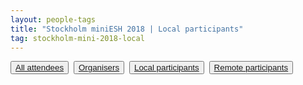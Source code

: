 ```yaml
---
layout: people-tags
title: "Stockholm miniESH 2018 | Local participants"
tag: stockholm-mini-2018-local
---
```

<button class="grey"><a class="linkbutton" href="/tag/stockholm-mini-2018-people">
  All attendees
</a></button>&nbsp;
<button class="grey"><a class="linkbutton" href="/tag/stockholm-mini-2018-organiser">
  Organisers
</a></button>&nbsp;
<button class="grey"><a class="linkbutton" href="/tag/stockholm-mini-2018-local">
  Local participants
</a></button>&nbsp;
<button class="grey"><a class="linkbutton" href="/tag/stockholm-mini-2018-remote">
  Remote participants
</a></button>